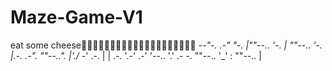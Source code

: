 # Maze-Game-V1
eat some cheese🧀🧀🧀🧀🧀🧀🧀🧀🧀🧀🧀🧀🧀🧀🧀🧀🧀🧀🧀🧀
         _--"-.
      .-"      "-.
     |""--..      '-.
     |      ""--..   '-.
     |.-. .-".    ""--..".
     |'./  -_'  .-.      |
     |      .-. '.-'   .-'
     '--..  '.'    .-  -.
          ""--..   '_'   :
                ""--..   |

